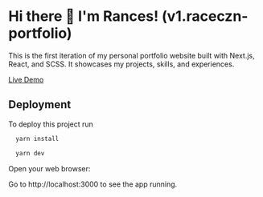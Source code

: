 
# Hi there 👋 I'm Rances! (v1.raceczn-portfolio)

This is the first iteration of my personal portfolio website built with Next.js, React, and SCSS. It showcases my projects, skills, and experiences.


[Live Demo](https://rancescuizon.vercel.app/)
## Deployment

To deploy this project run

```bash
  yarn install
```

```bash
  yarn dev
```
Open your web browser:

Go to http://localhost:3000 to see the app running.

